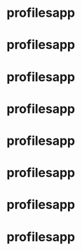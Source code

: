 # profilesapp
# profilesapp
# profilesapp
# profilesapp
# profilesapp
# profilesapp
# profilesapp
# profilesapp
